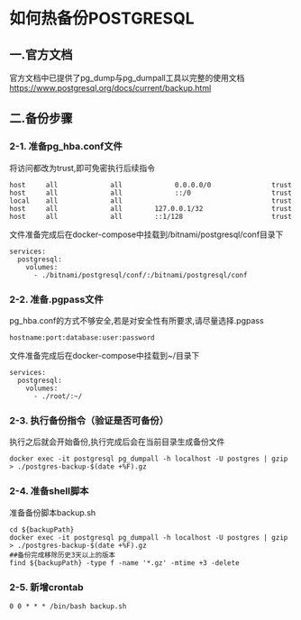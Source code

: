 # 如何热备份POSTGRESQL

## 一.官方文档

官方文档中已提供了pg_dump与pg_dumpall工具以完整的使用文档
https://www.postgresql.org/docs/current/backup.html

## 二.备份步骤

### 2-1. 准备pg_hba.conf文件

将访问都改为trust,即可免密执行后续指令

```
host     all             all             0.0.0.0/0               trust
host     all             all             ::/0                    trust
local    all             all                                     trust
host     all             all        127.0.0.1/32                 trust
host     all             all        ::1/128                      trust
```

文件准备完成后在docker-compose中挂载到/bitnami/postgresql/conf目录下

```
services:
  postgresql:
    volumes:
      - ./bitnami/postgresql/conf/:/bitnami/postgresql/conf
```

### 2-2. 准备.pgpass文件

pg_hba.conf的方式不够安全,若是对安全性有所要求,请尽量选择.pgpass

```
hostname:port:database:user:password
```

文件准备完成后在docker-compose中挂载到~/目录下

```
services:
  postgresql:
    volumes:
      - ./root/:~/
```

### 2-3. 执行备份指令（验证是否可备份）

执行之后就会开始备份,执行完成后会在当前目录生成备份文件

```shell
docker exec -it postgresql pg_dumpall -h localhost -U postgres | gzip > ./postgres-backup-$(date +%F).gz
```

### 2-4. 准备shell脚本

准备备份脚本backup.sh

```shell
cd ${backupPath}
docker exec -it postgresql pg_dumpall -h localhost -U postgres | gzip > ./postgres-backup-$(date +%F).gz
##备份完成移除历史3天以上的版本
find ${backupPath} -type f -name '*.gz' -mtime +3 -delete
```

### 2-5. 新增crontab

```crontab
0 0 * * * /bin/bash backup.sh 
```